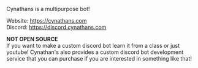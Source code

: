 Cynathans is a multipurpose bot!

Website: https://cynathans.com                                                                                       
Discord: https://discord.cynathans.com

**NOT OPEN SOURCE**                                                                                                 
If you want to make a custom discord bot learn it from a class or just youtube! 
Cynathan's also provides a custom discord bot development service that you can purchase if you are interested in something like that!
